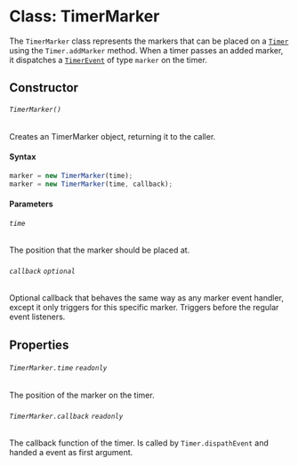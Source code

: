 # Class: TimerMarker
The `TimerMarker` class represents the markers that can be placed on a [`Timer`][api.timer] using the `Timer.addMarker` method. When a timer passes an added marker, it dispatches a [`TimerEvent`][api.timerevent] of type `marker` on the timer.

## Constructor
###### `TimerMarker()`
Creates an TimerMarker object, returning it to the caller.

#### Syntax
```javascript
marker = new TimerMarker(time);
marker = new TimerMarker(time, callback);
```

#### Parameters
###### `time`
The position that the marker should be placed at.

###### `callback` `optional`
Optional callback that behaves the same way as any marker event handler, except it only triggers for this specific marker. Triggers before the regular event listeners.

## Properties
###### `TimerMarker.time` `readonly`
The position of the marker on the timer.

###### `TimerMarker.callback` `readonly`
The callback function of the timer. Is called by `Timer.dispathEvent` and handed a event as first argument.





[api.timer]:       Timer.md
[api.timerevent]:  TimerEvent.md

